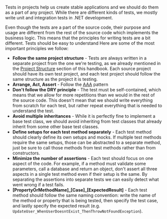 Tests in projects help us create stable applications and we should do them as a part of any project. While there are different kinds of tests, we mostly write unit and integration tests in .NET development.

Even though the tests are a part of the source code, their purpose and usage are different from the rest of the source code which implements the business logic. This means that the principles for writing tests are a bit different. Tests should be easy to understand Here are some of the most important principles we follow:

- **Follow the same project structure** - Tests are always written in a separate project from the one we're testing, as we already mentioned in the [Project Structure](../project-organization/project-structure) section of this handbook. Each source project should have its own test project, and each test project should follow the same structure as the project it is testing.
- **Arrange, Act, Assert** - Follow the [AAA](https://learn.microsoft.com/en-us/visualstudio/test/unit-test-basics?view=vs-2022#write-your-tests) pattern
- **Don't follow the DRY principle** -  The test must be self-contained, which means that we allow for more repetitions than we would in the rest of the source code. This doesn't mean that we should write everything from scratch for each test, but rather repeat everything that is needed to understand the test.
- **Avoid multiple inheritances** - While it is perfectly fine to implement a base test class, we should avoid inheriting from test classes that already inherit from some other base test classes.
- **Define setups for each test method separately** - Each test method should clearly define its own setups and mocks. If multiple test methods require the same setups, those can be abstracted to a separate method, just be sure to call those methods from test methods rather than from constructors.
- **Minimize the number of assertions** - Each test should focus on one aspect of the code. For example, if a method must validate some parameters, call a database and return an object, don't assert all three aspects in a single test method even if their setup is the same. By separating the assertions into separate tests we can easily detect what went wrong if a test fails.
- **[PropertyOrMethodName]\_[Case]_[ExpectedResult]** - Each test method should follow the same naming convention: write the name of the method or property that is being tested, then specify the test case, and lastly specify the expected result (e.g. `UpdateUser_WhenUserDoesntExist_ThenThrowNotFoundException`). 